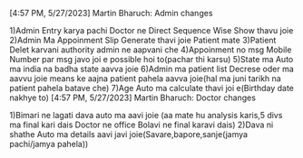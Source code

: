 [4:57 PM, 5/27/2023] Martin Bharuch: Admin changes

1)Admin Entry karya pachi Doctor ne Direct Sequence Wise Show thavu joie
2)Admin Ma Appoinment Slip Generate thavi joie Patient mate
3)Patient Delet karvani authority admin ne aapvani che
4)Appoinment no msg Mobile Number par msg javo joi e possible hoi to(pachar thi karsu)
5)State ma Auto ma india na badha state aavva joie 
6)Admin ma patient list Decrese oder ma aavvu joie means ke aajna patient pahela aavva joie(hal ma juni tarikh na patient pahela batave che)
7)Age Auto ma calculate thavi joi e(Birthday date nakhye to)
[4:57 PM, 5/27/2023] Martin Bharuch: Doctor changes


1)Bimari ne lagati dava auto ma aavi joie (aa mate hu analysis karis,5 divs ma final kari dais Doctor ne office Bolavi ne final karavi dais)
2)Dava ni shathe Auto ma details aavi javi joie(Savare,bapore,sanje(jamya pachi/jamya pahela))